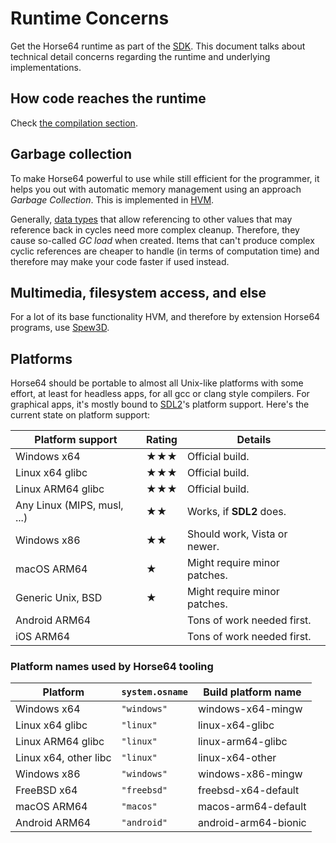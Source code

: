 
<!-- For license of this file, see LICENSE.md in the base folder. -->

Runtime Concerns
================

Get the Horse64 runtime as part of the [SDK](
/docs/Resources.md#sdk). This document talks about
technical detail concerns regarding the runtime and
underlying implementations.


How code reaches the runtime
----------------------------

Check [the compilation section](/docs/Compilation.md).


Garbage collection
------------------

To make Horse64 powerful to use while still efficient for the
programmer, it helps you out with automatic memory management
using an approach *Garbage Collection*. This is implemented
in [HVM](/docs/Resources.md#hvm).

Generally, [data types](/docs/Language%20Specs/Data%20Types.md) that
allow referencing to other values that may reference back in cycles
need more complex cleanup. Therefore, they cause so-called
*GC load* when created. Items that can't produce complex cyclic
references are cheaper to handle (in terms of computation time)
and therefore may make your code faster if used instead.


Multimedia, filesystem access, and else
---------------------------------------

For a lot of its base functionality HVM, and therefore by
extension Horse64 programs, use [Spew3D](/docs/Resources.md#spew3d).


Platforms
---------

Horse64 should be portable to almost all Unix-like platforms
with some effort, at least for headless apps, for all gcc or
clang style compilers. For graphical apps, it's mostly bound
to [SDL2](https://libsdl.org/)'s platform support. Here's
the current state on platform support:

| Platform support           |Rating| Details                     |
|----------------------------|------|-----------------------------|
| Windows x64                |★★★   | Official build.             |
| Linux x64 glibc            |★★★   | Official build.             |
| Linux ARM64 glibc          |★★★   | Official build.             |
| Any Linux (MIPS, musl, ...)|★★    | Works, if **SDL2** does.    |
| Windows x86                |★★    | Should work, Vista or newer.|
| macOS ARM64                |★     | Might require minor patches.|
| Generic Unix, BSD          |★     | Might require minor patches.|
| Android ARM64              |      | Tons of work needed first.  |
| iOS ARM64                  |      | Tons of work needed first.  |

### Platform names used by Horse64 tooling

| Platform             |`system.osname`| Build platform name  |
|----------------------|---------------|----------------------|
| Windows x64          |`"windows"`    | windows-x64-mingw    |
| Linux x64 glibc      |`"linux"`      | linux-x64-glibc      |
| Linux ARM64 glibc    |`"linux"`      | linux-arm64-glibc    |
| Linux x64, other libc|`"linux"`      | linux-x64-other      |
| Windows x86          |`"windows"`    | windows-x86-mingw    |
| FreeBSD x64          |`"freebsd"`    | freebsd-x64-default  |
| macOS ARM64          |`"macos"`      | macos-arm64-default  |
| Android ARM64        |`"android"`    | android-arm64-bionic |


